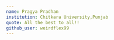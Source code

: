 ```yaml
---
name: Pragya Pradhan
institution: Chitkara University,Punjab
quote: All the best to all!!
github_user: weirdflex99
---
```

